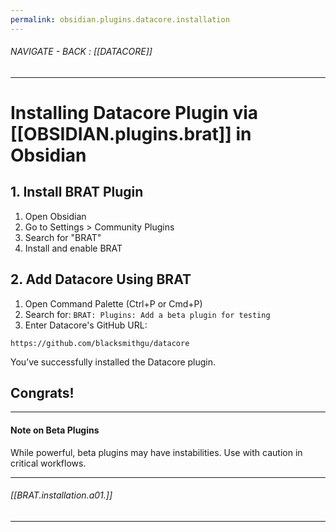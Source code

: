 ```yaml
---
permalink: obsidian.plugins.datacore.installation
---
```


###### NAVIGATE - BACK : [[DATACORE]]
-----
# Installing Datacore Plugin via [[OBSIDIAN.plugins.brat]] in Obsidian

## 1. Install BRAT Plugin

1. Open Obsidian
2. Go to Settings > Community Plugins
3. Search for "BRAT"
4. Install and enable BRAT

## 2. Add Datacore Using BRAT

1. Open Command Palette (Ctrl+P or Cmd+P)
2. Search for: `BRAT: Plugins: Add a beta plugin for testing`
3. Enter Datacore's GitHub URL:

```
https://github.com/blacksmithgu/datacore
```


You’ve successfully installed the Datacore plugin.
## Congrats!


------
#### Note on Beta Plugins

While powerful, beta plugins may have instabilities. Use with caution in critical workflows.


-----
###### [[BRAT.installation.a01.]]
-----


















